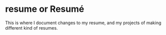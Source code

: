 # resume or Resumé
This is where I document changes to my resume, and my projects of making different kind of resumes.
